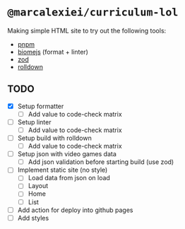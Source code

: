 # `@marcalexiei/curriculum-lol`

Making simple HTML site to try out the following tools:

- [pnpm](https://pnpm.io/cli/run)
- [biomejs](https://biomejs.dev) (format + linter)
- [zod](https://zod.dev)
- [rolldown](https://rolldown.rs)

## TODO

- [x] Setup formatter
  - [ ] Add value to code-check matrix
- [ ] Setup linter
  - [ ] Add value to code-check matrix
- [ ] Setup build with rolldown
  - [ ] Add value to code-check matrix
- [ ] Setup json with video games data
  - [ ] Add json validation before starting build (use zod)
- [ ] Implement static site (no style)
  - [ ] Load data from json on load
  - [ ] Layout
  - [ ] Home
  - [ ] List
- [ ] Add action for deploy into github pages
- [ ] Add styles
